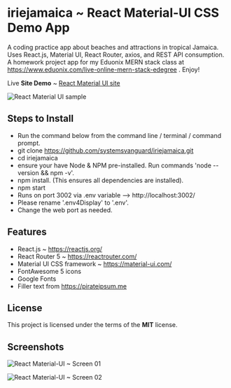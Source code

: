 # iriejamaica ~ React Material-UI CSS Demo App 
A coding practice app about beaches and attractions in tropical Jamaica.  Uses React.js, Material UI, React Router, axios, and REST API consumption.  A homework  project app for my Eduonix MERN stack class at https://www.eduonix.com/live-online-mern-stack-edegree . Enjoy!   

Live **Site Demo** ~ [React Material UI site ](http://iriejamaica.ryanhunter.ca/) 

![React Material UI sample ](http://ryanhunter.ca/images/portfolio/financialreact01.png)


## Steps to Install 
- Run the command below from the command line / terminal / command prompt.
- git clone https://github.com/systemsvanguard/iriejamaica.git  
- cd iriejamaica
- ensure your have Node & NPM pre-installed. Run commands 'node --version && npm -v'.
- npm install.  (This ensures all dependencies are installed).
- npm start
- Runs on port 3002 via .env variable --> http://localhost:3002/ 
- Please rename '.env4Display' to '.env'.
- Change the web port as needed.


## Features
- React.js ~ https://reactjs.org/ 
- React Router 5 ~ https://reactrouter.com/ 
- Material UI CSS framework ~ https://material-ui.com/ 
- FontAwesome 5 icons
- Google Fonts
- Filler text from https://pirateipsum.me 


## License
This project is licensed under the terms of the **MIT** license.


## Screenshots 

![React Material-UI ~ Screen 01](http://ryanhunter.ca/images/portfolio/financialreact01.png)

![React Material-UI ~ Screen 02](http://ryanhunter.ca/images/portfolio/financialreact02.png) 

